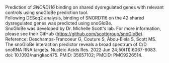Prediction of *SNORD116* binding on shared dysregulated genes with relevant controls using snoGloBe prediction tool. \
Following DESeq2 analysis, binding of SNORD116 on the 42 shared dysregulated genes was predicted using snoGloBe. \
SnoGloBe was developed by Dr. Michelle Scott's lab. For more information, please see their GitHub (https://github.com/scottgroup/snoGloBe). \
Reference: Deschamps-Francoeur G, Couture S, Abou-Elela S, Scott MS. The snoGloBe interaction predictor reveals a broad spectrum of C/D snoRNA RNA targets. Nucleic Acids Res. 2022 Jun 24;50(11):6067-6083. doi: 10.1093/nar/gkac475. PMID: 35657102; PMCID: PMC9226514.

